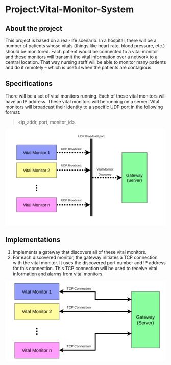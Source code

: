 # Project:Vital-Monitor-System

## About the project

This project is based on a real-life scenario. In a hospital, there will be a number of patients whose vitals (things like heart rate, blood pressure, etc.) should be monitored. Each patient would be connected to a vital monitor and these monitors will transmit the vital information over a network to a central location. That way nursing staff will be able to monitor many patients and do it remotely – which is useful when the patients are contagious. 

## Specifications

There will be a set of vital monitors running. Each of these vital monitors will have an IP address. These vital monitors will be running on a server. Vital monitors will broadcast their identity to a specific UDP port in the following format:
> <ip_addr, port, monitor_id>.

![Vital monitor Specification](images/img1.png "Vital monitor Specification")

## Implementations

1) Implements a gateway that discovers all of these vital monitors.
2) For each discovered monitor, the gateway initiates a TCP connection with the vital monitor. It uses the discovered port number and IP address for this connection. This TCP connection will be used to receive vital information and alarms from vital monitors.

![TCP Connection Specification](images/img2.png "TCP Connection Specification")
